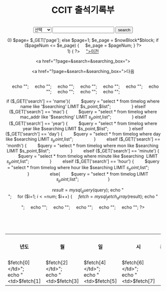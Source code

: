<html>
<meta charset="utf-8">
<head>
<style>
body, html {
  height: 100%;
  padding: 0;
  margin: 0;
}
table, th, td {
  border: 1px solid black;
}
</style>
</head>
<body>
<div style="text-align:center">

<h1><strong>CCIT 출석기록부</strong></h1>

<br>
<form action="pp.php?"method = "GET">
<select name = "search" selected>
<option value = entire>선택</option>
<option value = name>이름</option>
<option value = mac>맥주소</option>
<option value = year>년도</option>      
<option value = month>월</option> 
<option value = day>일</option>
<option value = hour>시간</option>
<option value = minute>분</option>
</select>
<tr>
<td align=center style="width:50px;height:50px;"><input type="text" name="searching_box" style="width:200px;"></td>
</tr>
<input type = submit value = search>
</form>


<?php
mysql_connect('localhost','root','123');
mysql_query("set name utf8");
mysql_select_db('student_data');
$searching = $_GET['searching_box'];
$search = $_GET['search'];
$page = ($_GET['page'])?$_GET['page']:1;
$list = 20;
$block = 3;

if ($_GET['search'] == 'name'){
        $data = mysql_query("select * from timelog where name like '$searching'");
        
        } elseif ($_GET['search'] == 'mac') {
        $data = mysql_query("select * from timelog where mac_addr like '$searching'");
        
        } elseif ($_GET['search'] == 'year') {
        $data = mysql_query("select * from timelog where year like $searching");
        
        } elseif ($_GET['search'] == 'day') {
        $data = mysql_query("select * from timelog where day like $searching");
        
        }
        elseif ($_GET['search'] == 'month') {
        $data = mysql_query("select * from timelog where mon like $searching");
        
        }
        elseif ($_GET['search'] == 'minute') {
        $data = mysql_query("select * from timelog where minute like $searching");
        
        }
        elseif ($_GET['search'] == 'hour') {
        $data = mysql_query("select * from timelog where hour like $searching");
        
        }
        
        else{
        $data = mysql_query("select * from timelog");        
                }

$num = mysql_num_rows($data);
$pageNum = ceil($num/$list);
$blockNum = ceil($pageNum/$block);
$nowBlock = ceil($page/$block);

$s_page = ($nowBlock * $block) -2;

if($_GET[page] && $_GET[page] > 0)
$page= $_GET['page'];
else
$page=1;

$e_page = $nowBlock*$block;
if ($pageNum <= $e_page) {
    $e_page = $pageNum;
}

?>
<br>
<div style="position: center;align:center; bottom: 200px;">
<?php
    if($s_page > 1)
{
?>
    <a href="<?=$PHP_SELP?>?page=<?=$s_page-1?>&search=<?=$search?>&searching_box=<?="$searching"?>">이전</a>
<?php
}
?>

<?php
for ($p=$s_page; $p<=$e_page; $p++) {
?>
<a href="<?=$PHP_SELP?>?page=<?=$p?>&search=<?=$search?>&searching_box=<?="$searching"?>"><?=$p?></a>
<?php
if($p == $e_page)
    {
?>
<a href="<?=$PHP_SELP?>?page=<?=$e_page+1?>&search=<?=$search?>&searching_box=<?="$searching"?>">다음</a>
<?php
}
}
?>
</div>
</br>
<table align="center">
<?php
$s_point = ($page-1) * $list;


    echo "<tr>";
    echo "<th>년도</th>";
    echo "<th>월</th>";
    echo "<th>일</th>";
    echo "<th>시</th>";
    echo "<th>분</th>";
    echo "<th>이름</th>";
    echo "<th>맥주소</th>";
    echo "<th>출석</th>";
    echo "</tr>";

if ($_GET['search'] == 'name'){
        $query = "select * from timelog where name like '$searching' LIMIT $s_point,$list";
        
        } elseif ($_GET['search'] == 'mac') {
        $query = "select * from timelog where mac_addr like '$searching' LIMIT $s_point,$list";
        
        } elseif ($_GET['search'] == 'year') {
        $query = "select * from timelog where year like $searching LIMIT $s_point,$list";
        
        } elseif ($_GET['search'] == 'day') {
        $query = "select * from timelog where day like $searching LIMIT $s_point,$list";
        
        }
        elseif ($_GET['search'] == 'month') {
        $query = "select * from timelog where mon like $searching  LIMIT $s_point,$list";
        
        }
        elseif ($_GET['search'] == 'minute') {
        $query = "select * from timelog where minute like $searching  LIMIT $s_point,$list";
        
        }
        elseif ($_GET['search'] == 'hour') {
        $query = "select * from timelog where hour like $searching LIMIT $s_point,$list";
        
        }
        
        else{
        $query = "select * from timelog LIMIT $s_point,$list";        
                }

        
$result = mysql_query($query);
echo "<br>";
    
for ($i=1; $i<=$num; $i++) {
    $fetch = mysql_fetch_array($result);
echo "<tr>";
    echo "<td>$fetch[0]</td>";
    echo "<td>$fetch[1]</td>";
    echo "<td>$fetch[2]</td>";
    echo "<td>$fetch[3]</td>";
    echo "<td>$fetch[4]</td>";
    echo "<td>$fetch[5]</td>";
    echo "<td>$fetch[6]</td>";
    echo "<td>$fetch[7]</td>";
    echo "</tr>";
?>

    <div>
        <?= $fetch['list_no'] ?>
    </div>

<?php
    if ($fetch == false) {
        exit;
    }
}

?>
</table>
</br>

</div>
</body>

</html> 
